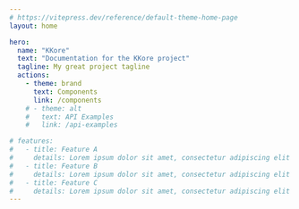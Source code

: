 ```yaml
---
# https://vitepress.dev/reference/default-theme-home-page
layout: home

hero:
  name: "KKore"
  text: "Documentation for the KKore project"
  tagline: My great project tagline
  actions:
    - theme: brand
      text: Components
      link: /components
    # - theme: alt
    #   text: API Examples
    #   link: /api-examples

# features:
#   - title: Feature A
#     details: Lorem ipsum dolor sit amet, consectetur adipiscing elit
#   - title: Feature B
#     details: Lorem ipsum dolor sit amet, consectetur adipiscing elit
#   - title: Feature C
#     details: Lorem ipsum dolor sit amet, consectetur adipiscing elit
---
```



